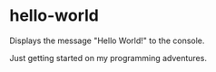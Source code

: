 # hello-world
Displays the message "Hello World!" to the console.

Just getting started on my programming adventures.
